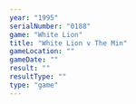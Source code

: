 ```yaml
---
year: "1995"
serialNumber: "0188" 
game: "White Lion"
title: "White Lion v The Min"
gameLocation: ""
gameDate: ""
result: ""
resultType: ""
type: "game"
---
```

